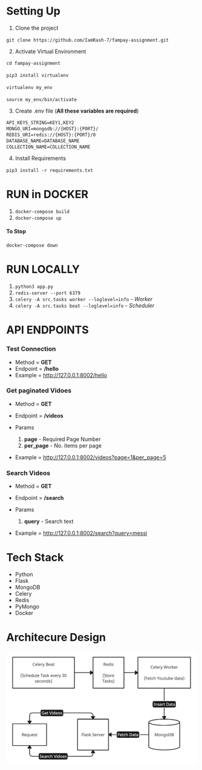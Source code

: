 # Setting Up

1. Clone the project

`git clone https://github.com/IamRash-7/fampay-assignment.git`

2. Activate Virtual Environment
```
cd fampay-assignment

pip3 install virtualenv

virtualenv my_env

source my_env/bin/activate
```
3. Create .env file (**All these variables are required**)
```
API_KEYS_STRING=KEY1,KEY2
MONGO_URI=mongodb://{HOST}:{PORT}/
REDIS_URI=redis://{HOST}:{PORT}/0
DATABASE_NAME=DATABASE_NAME
COLLECTION_NAME=COLLECTION_NAME
```
4. Install Requirements

`pip3 install -r requirements.txt`

# RUN in DOCKER
1. `docker-compose build`
2. `docker-compose up`

#### To Stop
`docker-compose down`

# RUN LOCALLY
1. `python3 app.py`
2. `redis-server --port 6379`
3. `celery -A src.tasks worker --loglevel=info` - *Worker*
4. `celery -A src.tasks beat --loglevel=info` - *Scheduler*

# API ENDPOINTS
### Test Connection
* Method = **GET**
* Endpoint = **/hello**
* Example = http://127.0.0.1:8002/hello
### Get paginated Vidoes
* Method = **GET**
* Endpoint = **/videos**
* Params

    1. **page** - Required Page Number
    2. **per_page** - No. items per page

* Example = http://127.0.0.1:8002/videos?page=1&per_page=5

### Search Videos
* Method = **GET**
* Endpoint = **/search**
* Params

    1. **query** - Search text

* Example = http://127.0.0.1:8002/search?query=messi

# Tech Stack
* Python 
* Flask
* MongoDB
* Celery
* Redis
* PyMongo
* Docker

# Architecure Design
![alt text](https://github.com/IamRash-7/fampay-assignment/blob/main/design%20diagram.jpeg "Logo Title Text 1")

